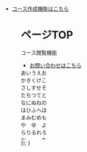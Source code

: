 <ul>
    <li><a href="top.html">コース作成機能はこちら</a></li>
<ul>

<div id="top">
    <h1>ページTOP</h1>
    <p>コース閲覧機能</p>
</div>

<ul>
    <li><a href="contact.html#contact">お問い合わせはこちら</a></li>
</ul>

<!DOCTYPE html>
<html>

<head>
  <meta charset="utf-8" />
  <title>sample</title>
  <style>
    #wrapper {
      height: 190px;
      width: 200px;
      overflow-y: scroll;
    }
function canBrowserShareFiles() {
  if (!navigator.share || !navigator.canShare) {
    return false;
  }

  // ファイルで検査用のデータを作成し、ブラウザーが共有に対応しているかどうかを調べます。
  const testFile = new File(["foo"], "foo.txt", { type: "text/plain" });
  const data = { files: [testFile] };

  return navigator.canShare(data);
}

// DOM からボタンを取得します。ボタンはこれで非表示になります。
const button = document.querySelector("#share");

if (canBrowserShareFiles()) {
  // このブラウザーはファイルの共有に対応しています。ボタンを表示します
  button.style.display = "inline";

  // ボタンがクリックされるのを待ち受けし、ファイルを共有します。
  button.addEventListener("click", async () => {
    try {
      // 共有するファイルを取得します。
      // この関数は、File オブジェクトを返す必要があります。
      // これはおそらく動的に作成するか、 IndexedDB から取得します。
      const file = await getTheFileToShare();

      await navigator.share({
        title: "My shared file",
        files: [file],
      });

      console.log("ファイルの共有に成功しました。");
    } catch (err) {
      console.error(`ファイルの共有ができませんでした: ${err}`);
    }
  </style>
</head>

<body>
  <div id="wrapper">
    <div id="contents">
      あいうえお<br>
      かきくけこ<br>
      さしすせそ<br>
      たちつてと<br>
      なにぬねの<br>
      はひふへほ<br>
      まみむめも<br>
      や　ゆ　よ<br>
      らりるれろ<br>
      わ　　　を<br>
      ん
    </div>
  </div>
</body>

</html>  });
}